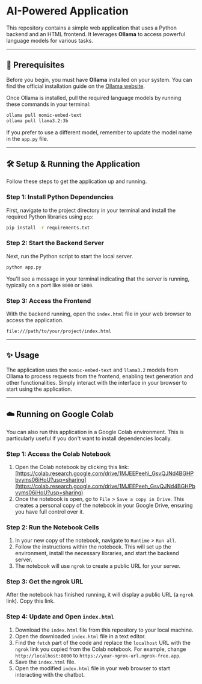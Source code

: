 # AI-Powered Application

This repository contains a simple web application that uses a Python backend and an HTML frontend. It leverages **Ollama** to access powerful language models for various tasks.

-----

## 🚀 Prerequisites

Before you begin, you must have **Ollama** installed on your system. You can find the official installation guide on the [Ollama website](https://ollama.com/download).

Once Ollama is installed, pull the required language models by running these commands in your terminal:

```bash
ollama pull nomic-embed-text
ollama pull llama3.2:3b
```

If you prefer to use a different model, remember to update the model name in the `app.py` file.

-----

## 🛠️ Setup & Running the Application

Follow these steps to get the application up and running.

### Step 1: Install Python Dependencies

First, navigate to the project directory in your terminal and install the required Python libraries using `pip`:

```bash
pip install -r requirements.txt
```

### Step 2: Start the Backend Server

Next, run the Python script to start the local server.

```bash
python app.py
```

You'll see a message in your terminal indicating that the server is running, typically on a port like `8000` or `5000`.

### Step 3: Access the Frontend

With the backend running, open the `index.html` file in your web browser to access the application.

```
file:///path/to/your/project/index.html
```

-----

## ✨ Usage

The application uses the `nomic-embed-text` and `llama3.2` models from Ollama to process requests from the frontend, enabling text generation and other functionalities. Simply interact with the interface in your browser to start using the application.

-----

## ☁️ Running on Google Colab

You can also run this application in a Google Colab environment. This is particularly useful if you don't want to install dependencies locally.

### Step 1: Access the Colab Notebook

1.  Open the Colab notebook by clicking this link: [https://colab.research.google.com/drive/1MJEEPeeh\_GsvQJNd4BGHPbvyms06iHoU?usp=sharing](https://colab.research.google.com/drive/1MJEEPeeh_GsvQJNd4BGHPbvyms06iHoU?usp=sharing)
2.  Once the notebook is open, go to `File` \> `Save a copy in Drive`. This creates a personal copy of the notebook in your Google Drive, ensuring you have full control over it.

### Step 2: Run the Notebook Cells

1.  In your new copy of the notebook, navigate to `Runtime` \> `Run all`.
2.  Follow the instructions within the notebook. This will set up the environment, install the necessary libraries, and start the backend server.
3.  The notebook will use `ngrok` to create a public URL for your server.

### Step 3: Get the ngrok URL

After the notebook has finished running, it will display a public URL (a `ngrok` link). Copy this link.

### Step 4: Update and Open `index.html`

1.  Download the `index.html` file from this repository to your local machine.
2.  Open the downloaded `index.html` file in a text editor.
3.  Find the `fetch` part of the code and replace the `localhost` URL with the `ngrok` link you copied from the Colab notebook. For example, change `http://localhost:8000` to `https://your-ngrok-url.ngrok-free.app`.
4.  Save the `index.html` file.
5.  Open the modified `index.html` file in your web browser to start interacting with the chatbot.
